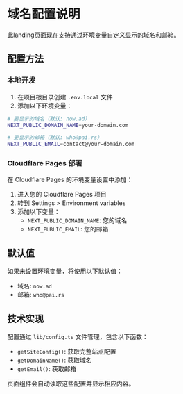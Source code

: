# 域名配置说明

此landing页面现在支持通过环境变量自定义显示的域名和邮箱。

## 配置方法

### 本地开发

1. 在项目根目录创建 `.env.local` 文件
2. 添加以下环境变量：

```bash
# 要显示的域名（默认: now.ad）
NEXT_PUBLIC_DOMAIN_NAME=your-domain.com

# 要显示的邮箱（默认: who@pai.rs）
NEXT_PUBLIC_EMAIL=contact@your-domain.com
```

### Cloudflare Pages 部署

在 Cloudflare Pages 的环境变量设置中添加：

1. 进入您的 Cloudflare Pages 项目
2. 转到 Settings > Environment variables
3. 添加以下变量：
   - `NEXT_PUBLIC_DOMAIN_NAME`: 您的域名
   - `NEXT_PUBLIC_EMAIL`: 您的邮箱

## 默认值

如果未设置环境变量，将使用以下默认值：
- 域名: `now.ad`
- 邮箱: `who@pai.rs`

## 技术实现

配置通过 `lib/config.ts` 文件管理，包含以下函数：
- `getSiteConfig()`: 获取完整站点配置
- `getDomainName()`: 获取域名
- `getEmail()`: 获取邮箱

页面组件会自动读取这些配置并显示相应内容。
